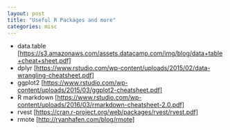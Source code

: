 ```yaml
---
layout: post
title: "Useful R Packages and more"
categories: misc
---
```


* data.table [https://s3.amazonaws.com/assets.datacamp.com/img/blog/data+table+cheat+sheet.pdf]
* dplyr [https://www.rstudio.com/wp-content/uploads/2015/02/data-wrangling-cheatsheet.pdf]
* ggplot2 [https://www.rstudio.com/wp-content/uploads/2015/03/ggplot2-cheatsheet.pdf]
* R markdown [https://www.rstudio.com/wp-content/uploads/2016/03/rmarkdown-cheatsheet-2.0.pdf]
* rvest [https://cran.r-project.org/web/packages/rvest/rvest.pdf]
* rmote [http://ryanhafen.com/blog/rmote]
